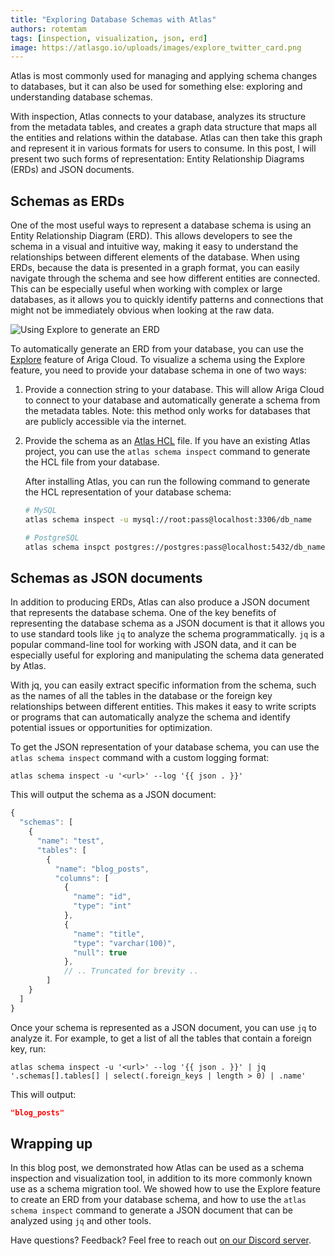 ```yaml
---
title: "Exploring Database Schemas with Atlas"
authors: rotemtam
tags: [inspection, visualization, json, erd]
image: https://atlasgo.io/uploads/images/explore_twitter_card.png
---
```


Atlas is most commonly used for managing and applying schema changes to databases, but it can also be used for
something else: exploring and understanding database schemas.

With inspection, Atlas connects to your database, analyzes its structure from the metadata tables, and
creates a graph data structure that maps all the entities and relations within the database. Atlas can then
take this graph and represent it in various formats for users to consume. In this post, I will present two such
forms of representation: Entity Relationship Diagrams (ERDs) and JSON documents.

## Schemas as ERDs

One of the most useful ways to represent a database schema is using an Entity Relationship Diagram (ERD). This allows
developers to see the schema in a visual and intuitive way, making it easy to understand the relationships between
different elements of the database. When using ERDs, because the data is presented in a graph format, you can easily
navigate through
the schema and see how different entities are connected. This can be especially useful when working with complex or
large databases, as it allows you to quickly identify patterns and connections that might not be immediately obvious
when looking at the raw data.

![Using Explore to generate an ERD](https://atlasgo.io/uploads/explore-erd.gif)

To automatically generate an ERD from your database, you can use the [Explore](https://gh.ariga.cloud/explore) feature
of Ariga Cloud. To visualize a schema using the Explore feature, you need to provide your database schema in
one of two ways:

1. Provide a connection string to your database. This will allow Ariga Cloud to connect to your database and
   automatically generate a schema from the metadata tables. Note: this method only works for databases that
   are publicly accessible via the internet.
2. Provide the schema as an [Atlas HCL](https://atlasgo.io/atlas-schema/sql-resources/) file. If you have an
   existing Atlas project, you can use the `atlas schema inspect` command to generate the HCL file from your
   database.

   After installing Atlas, you can run the following command to generate the HCL representation of your database
   schema:

   ```bash
   # MySQL
   atlas schema inspect -u mysql://root:pass@localhost:3306/db_name 
   
   # PostgreSQL
   atlas schema inspct postgres://postgres:pass@localhost:5432/db_name?sslmode=disable 
   ```

## Schemas as JSON documents

In addition to producing ERDs, Atlas can also produce a JSON document that represents the database schema.
One of the key benefits of representing the database schema as a JSON document is that it allows you to use standard
tools like `jq` to analyze the schema programmatically. `jq` is a popular command-line tool for working with JSON data,
and it can be especially useful for exploring and manipulating the schema data generated by Atlas.

With jq, you can easily extract specific information from the schema, such as the names of all the tables in the
database or the foreign key relationships between different entities. This makes it easy to write scripts or programs
that can automatically analyze the schema and identify potential issues or opportunities for optimization.

To get the JSON representation of your database schema, you can use the `atlas schema inspect` command with a
custom logging format:

```text
atlas schema inspect -u '<url>' --log '{{ json . }}'
```

This will output the schema as a JSON document:

```js
{
  "schemas": [
    {
      "name": "test",
      "tables": [
        {
          "name": "blog_posts",
          "columns": [
            {
              "name": "id",
              "type": "int"
            },
            {
              "name": "title",
              "type": "varchar(100)",
              "null": true
            },
            // .. Truncated for brevity ..
        ]
    }
  ]
}
```

Once your schema is represented as a JSON document, you can use `jq` to analyze it. For example, to get a list of all
the tables that contain a foreign key, run:

```text
atlas schema inspect -u '<url>' --log '{{ json . }}' | jq '.schemas[].tables[] | select(.foreign_keys | length > 0) | .name'
```

This will output:
```json
"blog_posts"
```

## Wrapping up

In this blog post, we demonstrated how Atlas can be used as a schema inspection and visualization tool, in
addition to its more commonly known use as a schema migration tool. We showed how to use the Explore feature to
create an ERD from your database schema, and how to use the `atlas schema inspect` command to generate a JSON
document that can be analyzed using `jq` and other tools.

Have questions? Feedback? Feel free to reach out [on our Discord server](https://discord.gg/zZ6sWVg6NT).